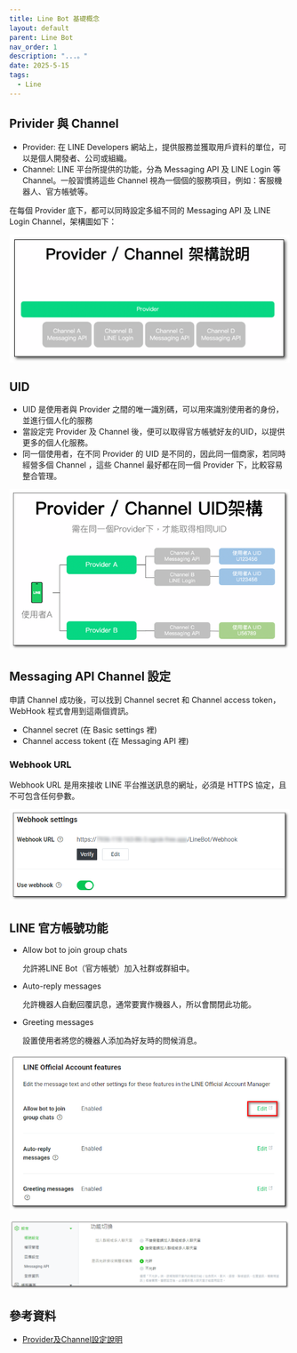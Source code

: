 ```yaml
---
title: Line Bot 基礎概念
layout: default
parent: Line Bot
nav_order: 1
description: "...。"
date: 2025-5-15
tags:
  - Line 
---
```

## Privider 與 Channel

- Provider: 在 LINE Developers 網站上，提供服務並獲取用戶資料的單位，可以是個人開發者、公司或組織。
- Channel: LINE 平台所提供的功能，分為 Messaging API 及 LINE Login 等 Channel。一般習慣將這些 Channel 視為一個個的服務項目，例如：客服機器人、官方帳號等。

在每個 Provider 底下，都可以同時設定多組不同的 Messaging API 及 LINE Login Channel，架構圖如下：

![Provider Channel](images/provider-channel.png)

## UID

- UID 是使用者與 Provider 之間的唯一識別碼，可以用來識別使用者的身份，並進行個人化的服務
- 當設定完 Provider 及 Channel 後，便可以取得官方帳號好友的UID，以提供更多的個人化服務。
- 同一個使用者，在不同 Provider 的 UID 是不同的，因此同一個商家，若同時經營多個 Channel ，這些 Channel 最好都在同一個 Provider 下，比較容易整合管理。

![Uid](images/uid.png)

## Messaging API Channel 設定

申請 Channel 成功後，可以找到 Channel secret 和 Channel access token，WebHook 程式會用到這兩個資訊。
- Channel secret (在 Basic settings 裡)
- Channel access tokent (在 Messaging API 裡)

### Webhook URL

Webhook URL 是用來接收 LINE 平台推送訊息的網址，必須是 HTTPS 協定，且不可包含任何參數。

![Webhook Settting](images/webhook-settting.png)

## LINE 官方帳號功能

- Allow bot to join group chats
  
  允許將LINE Bot（官方帳號）加入社群或群組中。

- Auto-reply messages

  允許機器人自動回覆訊息，通常要實作機器人，所以會關閉此功能。

- Greeting messages

  設置使用者將您的機器人添加為好友時的問候消息。

![Allow Bot Join Group](images/allow-bot-join-group.png)

![Set Allow Bot Join Group](images/set-allow-bot-join-group.png)

## 參考資料
- <a target="_blank" href="https://tw.linebiz.com/manual/line-official-account/line-porvider-and-channel-intro/">Provider及Channel設定說明</a>
